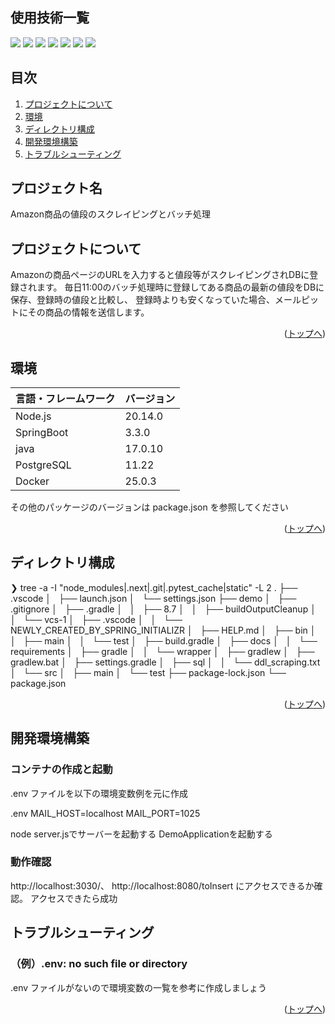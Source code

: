 <div id="top"></div>

## 使用技術一覧

<!-- シールド一覧 -->
<!-- 該当するプロジェクトの中から任意のものを選ぶ-->
<p style="display: inline">
  <!-- フロントエンドのフレームワーク一覧 -->
  <img src="https://img.shields.io/badge/-Node.js-000000.svg?logo=node.js&style=for-the-badge">
  <!-- フロントエンドの言語一覧 -->
  <img src="https://img.shields.io/badge/-JAVASCRIPT-000000.svg?logo=javascript&style=for-the-badge">
  <!-- バックエンドのフレームワーク一覧 -->
  <img src="https://img.shields.io/badge/-SPRINGBOOT-000000.svg?logo=springboot&style=for-the-badge">
  <img src="https://img.shields.io/badge/-SPRINFSECURITY-000000.svg?logo=springsecurity&style=for-the-badge">
  <!-- バックエンドの言語一覧 -->
  <img src="https://img.shields.io/badge/-JAVA-000000.svg?logo=java&style=for-the-badge">
  <!-- ミドルウェア一覧 -->
  <img src="https://img.shields.io/badge/-POSTGRESQL-4479A1.svg?logo=postgresql&style=for-the-badge&logoColor=white">
  <!-- インフラ一覧 -->
  <img src="https://img.shields.io/badge/-Docker-1488C6.svg?logo=docker&style=for-the-badge">
</p>

## 目次

1. [プロジェクトについて](#プロジェクトについて)
2. [環境](#環境)
3. [ディレクトリ構成](#ディレクトリ構成)
4. [開発環境構築](#開発環境構築)
5. [トラブルシューティング](#トラブルシューティング)

<!-- プロジェクト名を記載 -->

## プロジェクト名

Amazon商品の値段のスクレイピングとバッチ処理

<!-- プロジェクトについて -->

## プロジェクトについて

<!-- プロジェクトの概要を記載 -->
Amazonの商品ページのURLを入力すると値段等がスクレイピングされDBに登録されます。
毎日11:00のバッチ処理時に登録してある商品の最新の値段をDBに保存、登録時の値段と比較し、
登録時よりも安くなっていた場合、メールピットにその商品の情報を送信します。

<p align="right">(<a href="#top">トップへ</a>)</p>

## 環境

<!-- 言語、フレームワーク、ミドルウェア、インフラの一覧とバージョンを記載 -->

| 言語・フレームワーク  | バージョン |
| --------------------- | ---------- |
| Node.js               | 20.14.0    |
| SpringBoot            | 3.3.0      |
| java                  | 17.0.10    |
| PostgreSQL            | 11.22      |
| Docker                | 25.0.3     |

その他のパッケージのバージョンは package.json を参照してください

<p align="right">(<a href="#top">トップへ</a>)</p>

## ディレクトリ構成

<!-- Treeコマンドを使ってディレクトリ構成を記載 -->

❯ tree -a -I "node_modules|.next|.git|.pytest_cache|static" -L 2
.
├── .vscode
│   ├── launch.json
│   └── settings.json
├── demo
│   ├── .gitignore
│   ├── .gradle
│   │   ├── 8.7
│   │   ├── buildOutputCleanup
│   │   └── vcs-1
│   ├── .vscode
│   │   └── NEWLY_CREATED_BY_SPRING_INITIALIZR
│   ├── HELP.md
│   ├── bin
│   │   ├── main
│   │   └── test
│   ├── build.gradle
│   ├── docs
│   │   └── requirements
│   ├── gradle
│   │   └── wrapper
│   ├── gradlew
│   ├── gradlew.bat
│   ├── settings.gradle
│   ├── sql
│   │   └── ddl_scraping.txt
│   └── src
│       ├── main
│       └── test
├── package-lock.json
└── package.json

<p align="right">(<a href="#top">トップへ</a>)</p>

## 開発環境構築

<!-- コンテナの作成方法、パッケージのインストール方法など、開発環境構築に必要な情報を記載 -->

### コンテナの作成と起動

.env ファイルを以下の環境変数例を元に作成

.env
MAIL_HOST=localhost
MAIL_PORT=1025

node server.jsでサーバーを起動する
DemoApplicationを起動する

### 動作確認

http://localhost:3030/、
http://localhost:8080/toInsert にアクセスできるか確認。
アクセスできたら成功

## トラブルシューティング

### （例）.env: no such file or directory

.env ファイルがないので環境変数の一覧を参考に作成しましょう


<p align="right">(<a href="#top">トップへ</a>)</p>
